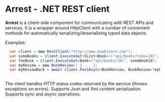 # Arrest - .NET REST client

**Arrest** is a client-side component for communicating with REST APIs and services. It is a wrapper around HttpClient with a number of convenient methods for automatically serializing/deserializing typed data objects. 

Examples: 
```c#
  var client = new RestClient("http://www.bookstore.com");
  var someBooks = client.ExecuteGet<IList<Book>>("api/books?take={0}", 10);
  var theBook = client.ExecuteGet<Book>("api/books/{0}", someBookId);
  var myReview = new BookReview() { ... };
  var myReviewBack = await client.PostAsync<BookReview, BookReview>(myReview, "api/user/reviews");
  
```
The client handles HTTP status codes returned by the service (throws exceptions on errors).
Supports Json and Xml content serialization. Supports sync and async operations. 
